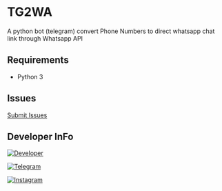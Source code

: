 # TG2WA
A python bot (telegram) convert Phone Numbers to direct whatsapp chat link through Whatsapp API

## Requirements
- Python 3

## Issues 

[Submit Issues](https://github.com/riz4d/PDF-IDE/issues)

## Developer InFo

[![Developer](https://contributors-img.web.app/image?repo=riz4d/PDF-IDE)](https://github.com/riz4d)

[![Telegram](https://img.shields.io/badge/Telegram-grey?style=for-the-badge&logo=telegram)](https://telegram.me/rizad_x96)

[![Instagram](https://img.shields.io/badge/InstaGram-grey?style=for-the-badge&logo=Instagram&logoColor=white)](https://instagram.com/rizad__x96)
